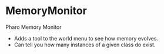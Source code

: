 # MemoryMonitor

Pharo Memory Monitor

- Adds a tool to the world menu to see how memory evolves.
- Can tell you how many instances of a given class do exist.
